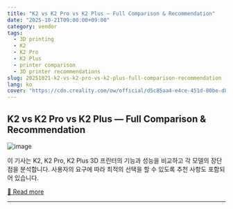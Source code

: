```yaml
---
title: "K2 vs K2 Pro vs K2 Plus — Full Comparison & Recommendation"
date: "2025-10-21T09:00:00+09:00"
category: vendor
tags:
  - 3D printing
  - K2
  - K2 Pro
  - K2 Plus
  - printer comparison
  - 3D printer recommendations
slug: 20251021-k2-vs-k2-pro-vs-k2-plus-full-comparison-recommendation
lang: ko
cover: "https://cdn.creality.com/ow/official/d5c85aa4-e4ce-451d-80be-d8daac8e7c37.png"
---
```


## K2 vs K2 Pro vs K2 Plus — Full Comparison & Recommendation
![image](https://cdn.creality.com/ow/official/d5c85aa4-e4ce-451d-80be-d8daac8e7c37.png)

이 기사는 K2, K2 Pro, K2 Plus 3D 프린터의 기능과 성능을 비교하고 각 모델의 장단점을 분석합니다. 사용자의 요구에 따라 최적의 선택을 할 수 있도록 추천 사항도 포함되어 있습니다.

[🔗 Read more](https://www.creality.com/blog/which-to-buy-k2-series-3d-printers)

---
